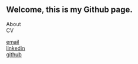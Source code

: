 ## Welcome, this is my Github page.
About<br>
CV<p>
[email](mailto:christopher.riper@gmail.com)<br>
[linkedin](https://www.linkedin.com/in/christopherriper/)<br>
[github](https://github.com/chris-r-pdx)<br>
